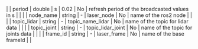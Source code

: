 | | period        | double  | s              |  0.02               | No   | refresh period of the broadcasted values in s  | |
| | node_name     | string  | -              |  laser_node         | No   | name of the ros2 node                          | |
| | topic_lidar   | string  | -              |  topic_name_lidar   | No   | name of the topic for lidar data               | |
| | topic_joint   | string  | -              |  topic_lidar_joint  | No   | name of the topic for joints data              | |
| | frame_id      | string  | -              |  laser_frame        | No   | name of the base frameId                       | |
